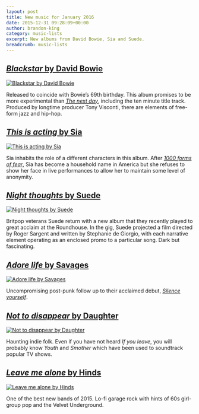 ```yaml
---
layout: post
title: New music for January 2016
date: 2015-12-31 09:28:09+00:00
author: brandon-king
category: music-lists
excerpt: New albums from David Bowie, Sia and Suede.
breadcrumb: music-lists
---
```

## [<cite>Blackstar</cite> by David Bowie](https://suffolk.spydus.co.uk/cgi-bin/spydus.exe/ENQ/OPAC/BIBENQ/23933597?QRY=CTIBIB%3C%20IRN(58865235)&QRYTEXT=Blackstar%20%5Bsound%20recording%5D)

[![Blackstar by David Bowie](http://suffolklibraries.co.uk/wp-content/uploads/2015/12/blackstar.jpg)](https://suffolk.spydus.co.uk/cgi-bin/spydus.exe/ENQ/OPAC/BIBENQ/23933597?QRY=CTIBIB%3C%20IRN(58865235)&QRYTEXT=Blackstar%20%5Bsound%20recording%5D)

Released to coincide with Bowie’s 69th birthday. This album promises to be more experimental than [<cite>The next day</cite>](https://suffolk.spydus.co.uk/cgi-bin/spydus.exe/ENQ/OPAC/BIBENQ/24295242?QRY=CTIBIB%3C%20IRN(20246990)&QRYTEXT=The%20next%20day%20%5Bsound%20recording%5D), including the ten minute title track. Produced by longtime producer Tony Visconti, there are elements of free-form jazz and hip-hop.

## [<cite>This is acting</cite> by Sia](https://suffolk.spydus.co.uk/cgi-bin/spydus.exe/ENQ/OPAC/BIBENQ/23936813?QRY=CTIBIB%3C%20IRN(58712605)&QRYTEXT=This%20is%20acting%20%5Bsound%20recording%5D)

[![This is acting by Sia](http://suffolklibraries.co.uk/wp-content/uploads/2015/12/this-is-acting.jpg)](https://suffolk.spydus.co.uk/cgi-bin/spydus.exe/ENQ/OPAC/BIBENQ/23936813?QRY=CTIBIB%3C%20IRN(58712605)&QRYTEXT=This%20is%20acting%20%5Bsound%20recording%5D)

Sia inhabits the role of a different characters in this album. After [<cite>1000 forms of fear</cite>](https://suffolk.spydus.co.uk/cgi-bin/spydus.exe/ENQ/OPAC/BIBENQ/24298452?QRY=CTIBIB%3C%20IRN(40610575)&QRYTEXT=1000%20forms%20of%20fear%20%5Bsound%20recording%5D), Sia has become a household name in America but she refuses to show her face in live performances to allow her to maintain some level of anonymity.

## [<cite>Night thoughts</cite> by Suede](https://suffolk.spydus.co.uk/cgi-bin/spydus.exe/ENQ/OPAC/BIBENQ/23938324?QRY=CTIBIB%3C%20IRN(56734006)&QRYTEXT=Night%20thoughts%20%5Bsound%20recording%5D)

[![Night thoughts by Suede](http://suffolklibraries.co.uk/wp-content/uploads/2015/12/night-thoughts.jpg)](https://suffolk.spydus.co.uk/cgi-bin/spydus.exe/ENQ/OPAC/BIBENQ/23938324?QRY=CTIBIB%3C%20IRN(56734006)&QRYTEXT=Night%20thoughts%20%5Bsound%20recording%5D)

Britpop veterans Suede return with a new album that they recently played to great acclaim at the Roundhouse. In the gig, Suede projected a film directed by Roger Sargent and written by Stephanie de Giorgio, with each narrative element operating as an enclosed promo to a particular song. Dark but fascinating.

## [<cite>Adore life</cite> by Savages](https://suffolk.spydus.co.uk/cgi-bin/spydus.exe/ENQ/OPAC/BIBENQ/23940408?QRY=CTIBIB%3C%20IRN(58275513)&QRYTEXT=Adore%20life%20%5Bsound%20recording%5D)

[![Adore life by Savages](http://suffolklibraries.co.uk/wp-content/uploads/2015/12/adore-life.jpg)](https://suffolk.spydus.co.uk/cgi-bin/spydus.exe/ENQ/OPAC/BIBENQ/23940408?QRY=CTIBIB%3C%20IRN(58275513)&QRYTEXT=Adore%20life%20%5Bsound%20recording%5D)

Uncompromising post-punk follow up to their acclaimed debut, [<cite>Silence yourself</cite>](https://suffolk.spydus.co.uk/cgi-bin/spydus.exe/ENQ/OPAC/BIBENQ/24300988?QRY=CTIBIB%3C%20IRN(22902579)&QRYTEXT=Silence%20yourself%20%5Bsound%20recording%5D).

## [<cite>Not to disappear</cite> by Daughter](https://suffolk.spydus.co.uk/cgi-bin/spydus.exe/ENQ/OPAC/BIBENQ/23942329?QRY=CTIBIB%3C%20IRN(58275511)&QRYTEXT=Not%20to%20disappear%20%5Bsound%20recording%5D)

[![Not to disappear by Daughter](http://suffolklibraries.co.uk/wp-content/uploads/2015/12/not-to-disappear.jpg)](https://suffolk.spydus.co.uk/cgi-bin/spydus.exe/ENQ/OPAC/BIBENQ/23942329?QRY=CTIBIB%3C%20IRN(58275511)&QRYTEXT=Not%20to%20disappear%20%5Bsound%20recording%5D)

Haunting indie folk. Even if you have not heard <cite>If you leave</cite>, you will probably know <cite>Youth</cite> and <cite>Smother</cite> which have been used to soundtrack popular TV shows.

## [<cite>Leave me alone</cite> by Hinds](https://suffolk.spydus.co.uk/cgi-bin/spydus.exe/ENQ/OPAC/BIBENQ/23944836?QRY=CTIBIB%3C%20IRN(43620558)&QRYTEXT=Leave%20me%20alone%20%5Bsound%20recording%5D)

[![Leave me alone by Hinds](http://suffolklibraries.co.uk/wp-content/uploads/2015/12/leave-me-alone.jpg)](https://suffolk.spydus.co.uk/cgi-bin/spydus.exe/ENQ/OPAC/BIBENQ/23944836?QRY=CTIBIB%3C%20IRN(43620558)&QRYTEXT=Leave%20me%20alone%20%5Bsound%20recording%5D)

One of the best new bands of 2015. Lo-fi garage rock with hints of 60s girl-group pop and the Velvet Underground.
